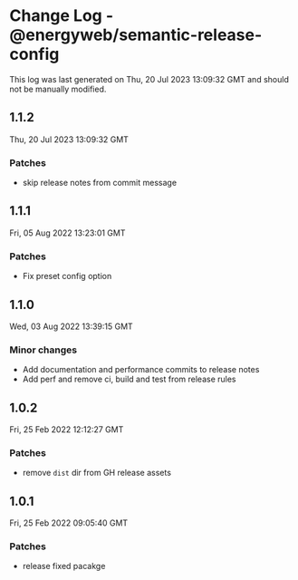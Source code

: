 # Change Log - @energyweb/semantic-release-config

This log was last generated on Thu, 20 Jul 2023 13:09:32 GMT and should not be manually modified.

## 1.1.2
Thu, 20 Jul 2023 13:09:32 GMT

### Patches

- skip release notes from commit message

## 1.1.1
Fri, 05 Aug 2022 13:23:01 GMT

### Patches

- Fix preset config option

## 1.1.0
Wed, 03 Aug 2022 13:39:15 GMT

### Minor changes

- Add documentation and performance commits to release notes
- Add perf and remove ci, build and test from release rules

## 1.0.2
Fri, 25 Feb 2022 12:12:27 GMT

### Patches

- remove `dist` dir from GH release assets

## 1.0.1
Fri, 25 Feb 2022 09:05:40 GMT

### Patches

- release fixed pacakge

